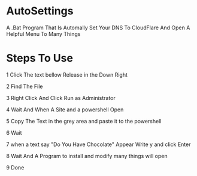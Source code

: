 # AutoSettings
A .Bat Program That Is Automally Set Your DNS To CloudFlare And Open A Helpful Menu To Many Things

# Steps To Use

1   Click The text bellow Release in the Down Right 

2   Find The File

3   Right Click And Click Run as Administrator

4   Wait And When A Site and a powershell Open

5   Copy The Text in the grey area and paste it to the powershell

6   Wait

7   when a text say "Do You Have Chocolate" Appear Write y and click Enter

8   Wait And A Program to install and modify many things will open

9   Done
